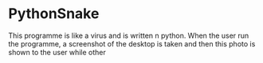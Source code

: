 # PythonSnake
This programme is like a virus and is written n python. When the user run the programme, a screenshot of the desktop is taken and then this photo is shown to the user while other 
